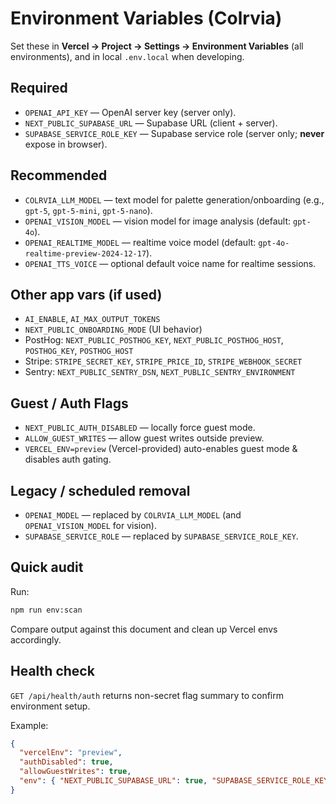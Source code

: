 # Environment Variables (Colrvia)

Set these in **Vercel → Project → Settings → Environment Variables** (all environments), and in local `.env.local` when developing.

## Required
- `OPENAI_API_KEY` — OpenAI server key (server only).
- `NEXT_PUBLIC_SUPABASE_URL` — Supabase URL (client + server).
- `SUPABASE_SERVICE_ROLE_KEY` — Supabase service role (server only; **never** expose in browser).

## Recommended
- `COLRVIA_LLM_MODEL` — text model for palette generation/onboarding (e.g., `gpt-5`, `gpt-5-mini`, `gpt-5-nano`).
- `OPENAI_VISION_MODEL` — vision model for image analysis (default: `gpt-4o`).
- `OPENAI_REALTIME_MODEL` — realtime voice model (default: `gpt-4o-realtime-preview-2024-12-17`).
- `OPENAI_TTS_VOICE` — optional default voice name for realtime sessions.

## Other app vars (if used)
- `AI_ENABLE`, `AI_MAX_OUTPUT_TOKENS`
- `NEXT_PUBLIC_ONBOARDING_MODE` (UI behavior)
- PostHog: `NEXT_PUBLIC_POSTHOG_KEY`, `NEXT_PUBLIC_POSTHOG_HOST`, `POSTHOG_KEY`, `POSTHOG_HOST`
- Stripe: `STRIPE_SECRET_KEY`, `STRIPE_PRICE_ID`, `STRIPE_WEBHOOK_SECRET`
- Sentry: `NEXT_PUBLIC_SENTRY_DSN`, `NEXT_PUBLIC_SENTRY_ENVIRONMENT`

## Guest / Auth Flags
- `NEXT_PUBLIC_AUTH_DISABLED` — locally force guest mode.
- `ALLOW_GUEST_WRITES` — allow guest writes outside preview.
- `VERCEL_ENV=preview` (Vercel-provided) auto-enables guest mode & disables auth gating.

## Legacy / scheduled removal
- `OPENAI_MODEL` — replaced by `COLRVIA_LLM_MODEL` (and `OPENAI_VISION_MODEL` for vision).
- `SUPABASE_SERVICE_ROLE` — replaced by `SUPABASE_SERVICE_ROLE_KEY`.

## Quick audit
Run:
```bash
npm run env:scan
```
Compare output against this document and clean up Vercel envs accordingly.

## Health check
`GET /api/health/auth` returns non-secret flag summary to confirm environment setup.

Example:
```json
{
  "vercelEnv": "preview",
  "authDisabled": true,
  "allowGuestWrites": true,
  "env": { "NEXT_PUBLIC_SUPABASE_URL": true, "SUPABASE_SERVICE_ROLE_KEY": true }
}
```

